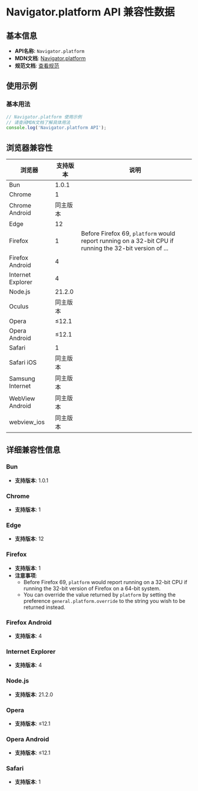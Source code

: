 # Navigator.platform API 兼容性数据

## 基本信息

- **API名称**: `Navigator.platform`
- **MDN文档**: [Navigator.platform](https://developer.mozilla.org/docs/Web/API/Navigator/platform)
- **规范文档**: [查看规范](https://html.spec.whatwg.org/multipage/system-state.html#dom-navigator-platform-dev)

## 使用示例

### 基本用法

```javascript
// Navigator.platform 使用示例
// 请查阅MDN文档了解具体用法
console.log('Navigator.platform API');
```

## 浏览器兼容性

| 浏览器 | 支持版本 | 说明 |
|--------|----------|------|
| Bun | 1.0.1 |  |
| Chrome | 1 |  |
| Chrome Android | 同主版本 |  |
| Edge | 12 |  |
| Firefox | 1 | Before Firefox 69, `platform` would report running on a 32-bit CPU if running the 32-bit version of ... |
| Firefox Android | 4 |  |
| Internet Explorer | 4 |  |
| Node.js | 21.2.0 |  |
| Oculus | 同主版本 |  |
| Opera | ≤12.1 |  |
| Opera Android | ≤12.1 |  |
| Safari | 1 |  |
| Safari iOS | 同主版本 |  |
| Samsung Internet | 同主版本 |  |
| WebView Android | 同主版本 |  |
| webview_ios | 同主版本 |  |

## 详细兼容性信息

### Bun

- **支持版本**: 1.0.1

### Chrome

- **支持版本**: 1

### Edge

- **支持版本**: 12

### Firefox

- **支持版本**: 1
- **注意事项**:
  - Before Firefox 69, `platform` would report running on a 32-bit CPU if running the 32-bit version of Firefox on a 64-bit system.
  - You can override the value returned by `platform` by setting the preference `general.platform.override` to the string you wish to be returned instead.

### Firefox Android

- **支持版本**: 4

### Internet Explorer

- **支持版本**: 4

### Node.js

- **支持版本**: 21.2.0

### Opera

- **支持版本**: ≤12.1

### Opera Android

- **支持版本**: ≤12.1

### Safari

- **支持版本**: 1

